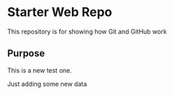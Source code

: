 # Starter Web Repo

This repository is for showing how Git and GitHub work

## Purpose

This is a new test one.

Just adding some new data